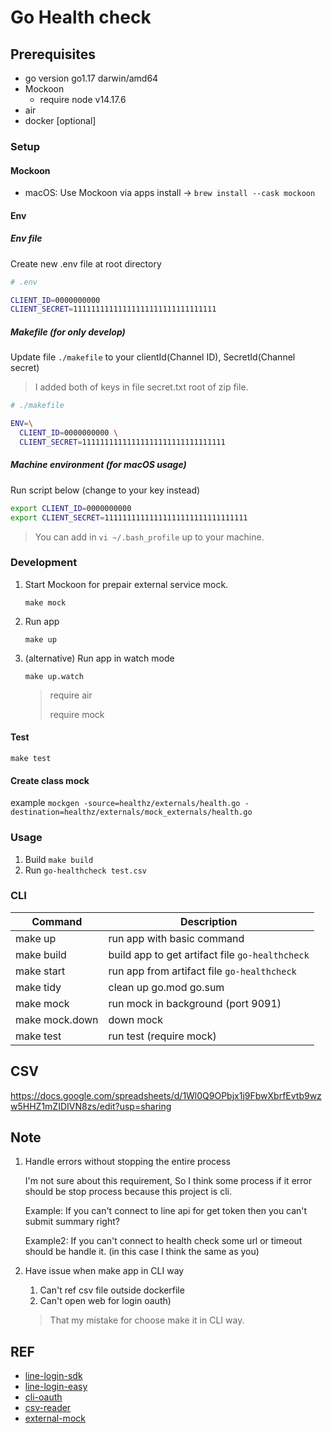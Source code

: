 # Go Health check

## Prerequisites

- go version go1.17 darwin/amd64
- Mockoon
  - require node v14.17.6
- air
- docker [optional]

### Setup

#### Mockoon

- macOS: Use Mockoon via apps install -> `brew install --cask mockoon`

#### Env

##### Env file

Create new .env file at root directory

```bash
# .env

CLIENT_ID=0000000000
CLIENT_SECRET=11111111111111111111111111111111
```

##### Makefile (for only develop)

Update file `./makefile` to your clientId(Channel ID), SecretId(Channel secret)

> I added both of keys in file secret.txt root of zip file.

```sh
# ./makefile

ENV=\
  CLIENT_ID=0000000000 \
  CLIENT_SECRET=11111111111111111111111111111111

```

##### Machine environment (for macOS usage)

Run script below (change to your key instead)

```sh
export CLIENT_ID=0000000000
export CLIENT_SECRET=11111111111111111111111111111111
```

> You can add in `vi ~/.bash_profile` up to your machine.

### Development

1. Start Mockoon for prepair external service mock.

    `make mock`

2. Run app

    `make up`

3. (alternative) Run app in watch mode

    `make up.watch`

    > require air
    >
    > require mock

#### Test

`make test`

#### Create class mock

example `mockgen -source=healthz/externals/health.go -destination=healthz/externals/mock_externals/health.go`

### Usage

1. Build `make build`
2. Run `go-healthcheck test.csv`

### CLI

| Command        | Description                                     |
| -------------- | ----------------------------------------------- |
| make up        | run app with basic command                      |
| make build     | build app to get artifact file `go-healthcheck` |
| make start     | run app from artifact file `go-healthcheck`     |
| make tidy      | clean up go.mod go.sum                          |
| make mock      | run mock in background (port 9091)              |
| make mock.down | down mock                                       |
| make test      | run test (require mock)                         |

## CSV

https://docs.google.com/spreadsheets/d/1Wl0Q9OPbjx1j9FbwXbrfEvtb9wzw5HHZ1mZIDIVN8zs/edit?usp=sharing

## Note

1. Handle errors without stopping the entire process

    I'm not sure about this requirement, So I think some process if it error should be stop process because this project is cli.

    Example: If you can't connect to line api for get token then you can't submit summary right?

    Example2: If you can't connect to health check some url or timeout should be handle it. (in this case I think the same as you)

2. Have issue when make app in CLI way
   1. Can't ref csv file outside dockerfile
   2. Can't open web for login oauth)

    > That my mistake for choose make it in CLI way.

## REF

- [line-login-sdk](https://www.youtube.com/watch?v=dimWmt2RHiU)
- [line-login-easy](https://jaedsada.me/blogs/blog/line-oauth)
- [cli-oauth](https://gist.github.com/marians/3b55318106df0e4e648158f1ffb43d38)
- [csv-reader](https://golang.cafe/blog/golang-read-file-example.html)
- [external-mock](https://wawand.co/blog/posts/how-to-mock-an-external-service-for-test-in-go-73251a7a/)
